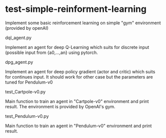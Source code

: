 # test-simple-reinforment-learning
Implement some basic reinforcement learning on simple "gym" environment (provided by openAI)

dql_agent.py

Implement an agent for deep Q-Learning which suits for discrete input (possible input from {a0,...,an} using pytorch.

dpg_agent.py

Implement an agent for deep policy gradient (actor and critic) which suits for continues input. It should work for other case but the parameters are tuned for Pendulum-v0

test_Cartpole-v0.py

Main function to train an agent in "Cartpole-v0" environment and print result. The environment is provided by OpenAI's gym.

test_Pendulum-v0.py

Main function to train an agent in "Pendulum-v0" environment and print result.
